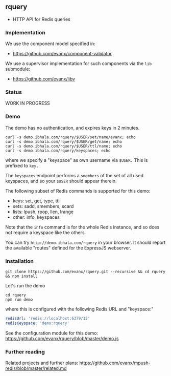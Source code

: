 
## rquery

- HTTP API for Redis queries

### Implementation

We use the component model specified in:
- https://github.com/evanx/component-validator

We use a supervisor implementation for such components via the `lib` submodule:
- https://github.com/evanx/libv


### Status

WORK IN PROGRESS

### Demo

The demo has no authentication, and expires keys in 2 minutes.

```shell
curl -s demo.ibhala.com/rquery/$USER/set/name/evanx; echo
curl -s demo.ibhala.com/rquery/$USER/get/name; echo
curl -s demo.ibhala.com/rquery/$USER/ttl/name; echo
curl -s demo.ibhala.com/rquery/keyspaces; echo
```
where we specify a "keyspace" as own username via `$USER.` This is prefixed to `key.`

The `keyspaces` endpoint performs a `smembers` of the set of all used keyspaces, and so your `$USER` should appear therein.

The following subset of Redis commands is supported for this demo:
- keys: set, get, type, ttl
- sets: sadd, smembers, scard
- lists: lpush, rpop, llen, lrange
- other: info, keyspaces

Note that the `info` command is for the whole Redis instance, and so does not require a keyspace like the others.

You can try `http://demo.ibhala.com/rquery` in your browser. It should report the available "routes" defined for the ExpressJS webserver.


### Installation

```shell
git clone https://github.com/evanx/rquery.git --recursive && cd rquery && npm install
```

Let's run the demo
```shell
cd rquery
npm run demo
```
where this is configured with the following Redis URL and "keyspace:"
```yaml
redisUrl: 'redis://localhost:6379/13'
redisKeyspace: 'demo:rquery'
```

See the configuration module for this demo: https://github.com/evanx/rquery/blob/master/demo.js

### Further reading

Related projects and further plans: https://github.com/evanx/mpush-redis/blob/master/related.md
